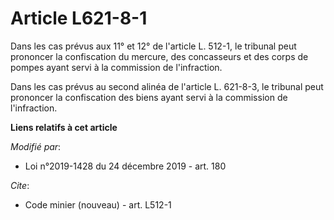# Article L621-8-1

Dans les cas prévus aux 11° et 12° de l'article L. 512-1, le tribunal peut prononcer la confiscation du mercure, des
concasseurs et des corps de pompes ayant servi à la commission de l'infraction.

Dans les cas prévus au second alinéa de l'article L. 621-8-3, le tribunal peut prononcer la confiscation des biens ayant
servi à la commission de l'infraction.

**Liens relatifs à cet article**

_Modifié par_:

  - Loi n°2019-1428 du 24 décembre 2019 - art. 180

_Cite_:

  - Code minier (nouveau) - art. L512-1
